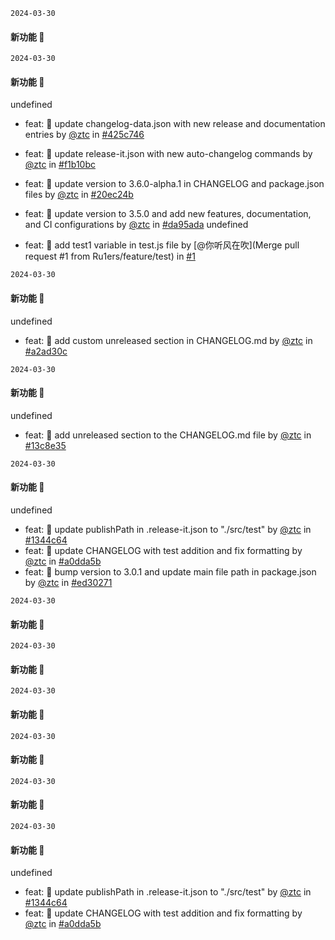 
`2024-03-30`

#### 新功能 🎉



`2024-03-30`

#### 新功能 🎉

undefined

- feat: 🚀 update changelog-data.json with new release and documentation entries by [@ztc](1608864756@qq.com) in [#425c746](https://github.com/Ru1ers/release-it-test/commit/425c746b7f9dae46c0a861dd1d6fb95c2753b1e4)
- feat: 🚀 update release-it.json with new auto-changelog commands by [@ztc](1608864756@qq.com) in [#f1b10bc](https://github.com/Ru1ers/release-it-test/commit/f1b10bcb41fc4480e2649ac7352f4f95c6ce6918)
- feat: 🚀 update version to 3.6.0-alpha.1 in CHANGELOG and package.json files by [@ztc](1608864756@qq.com) in [#20ec24b](https://github.com/Ru1ers/release-it-test/commit/20ec24bb8fb0089da54922bd09affed150f1bf06)
- feat: 🚀 update version to 3.5.0 and add new features, documentation, and CI configurations by [@ztc](1608864756@qq.com) in [#da95ada](https://github.com/Ru1ers/release-it-test/commit/da95ada6f551871fd9db0bbcab80fd462979f97e)
undefined

- feat: 🚀 add test1 variable in test.js file by [@你听风在吹](Merge pull request #1 from Ru1ers/feature/test) in [#1](https://github.com/Ru1ers/release-it-test/pull/1)


`2024-03-30`

#### 新功能 🎉

undefined

- feat: 🚀 add custom unreleased section in CHANGELOG.md by [@ztc](1608864756@qq.com) in [#a2ad30c](https://github.com/Ru1ers/release-it-test/commit/a2ad30cfc06bddca328da49505105e6066cd5e1a)


`2024-03-30`

#### 新功能 🎉

undefined

- feat: 🚀 add unreleased section to the CHANGELOG.md file by [@ztc](1608864756@qq.com) in [#13c8e35](https://github.com/Ru1ers/release-it-test/commit/13c8e352dba846ad39cf9902e721bb04fcf826c7)


`2024-03-30`

#### 新功能 🎉

undefined

- feat: 🚀 update publishPath in .release-it.json to "./src/test" by [@ztc](1608864756@qq.com) in [#1344c64](https://github.com/Ru1ers/release-it-test/commit/1344c642bb2b71c3a866a9b448c49c4ec65e9a26)
- feat: 🚀 update CHANGELOG with test addition and fix formatting by [@ztc](1608864756@qq.com) in [#a0dda5b](https://github.com/Ru1ers/release-it-test/commit/a0dda5b667918227402c692c1343861139715dd8)
- feat: 🚀 bump version to 3.0.1 and update main file path in package.json by [@ztc](1608864756@qq.com) in [#ed30271](https://github.com/Ru1ers/release-it-test/commit/ed30271579f03aae791b7cb57a3f5377b482c656)


`2024-03-30`

#### 新功能 🎉



`2024-03-30`

#### 新功能 🎉



`2024-03-30`

#### 新功能 🎉



`2024-03-30`

#### 新功能 🎉



`2024-03-30`

#### 新功能 🎉



`2024-03-30`

#### 新功能 🎉

undefined

- feat: 🚀 update publishPath in .release-it.json to "./src/test" by [@ztc](1608864756@qq.com) in [#1344c64](https://github.com/Ru1ers/release-it-test/commit/1344c642bb2b71c3a866a9b448c49c4ec65e9a26)
- feat: 🚀 update CHANGELOG with test addition and fix formatting by [@ztc](1608864756@qq.com) in [#a0dda5b](https://github.com/Ru1ers/release-it-test/commit/a0dda5b667918227402c692c1343861139715dd8)

